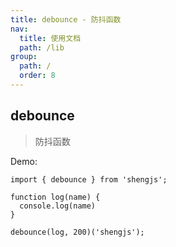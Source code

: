 ```yaml
---
title: debounce - 防抖函数
nav:
  title: 使用文档
  path: /lib
group:
  path: /
  order: 8
---
```


## debounce

> 防抖函数

Demo:

```tsx | pure
import { debounce } from 'shengjs';

function log(name) {
  console.log(name)
}

debounce(log, 200)('shengjs');
```

